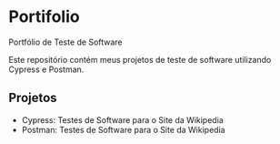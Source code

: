 # Portifolio
Portfólio de Teste de Software

Este repositório contém meus projetos de teste de software utilizando Cypress e Postman.

## Projetos

*   Cypress: Testes de Software para o Site da Wikipedia
*   Postman: Testes de Software para o Site da Wikipedia
